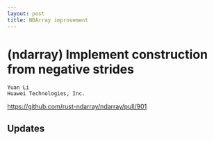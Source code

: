 ```yaml
---
layout: post
title: NDArray improvement
---
```


# (ndarray) Implement construction from negative strides
```
Yuan Li
Huawei Technologies, Inc. 
```

https://github.com/rust-ndarray/ndarray/pull/901

## Updates

